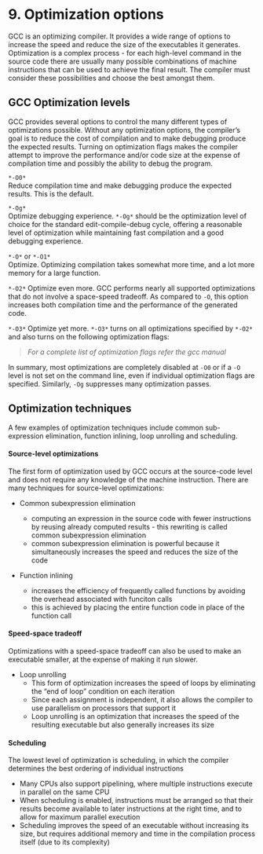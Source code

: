 # 9. Optimization options

GCC is an optimizing compiler. It provides a wide range of options to increase the speed and reduce the size of the executables it generates. Optimization is a complex process - for each high-level command in the source code there are usually many possible combinations of machine instructions that can be used to achieve the final result. The compiler must consider these possibilities and choose the best amongst them.

## GCC Optimization levels
GCC provides several options to control the many different types of optimizations possible. Without any optimization options, the compiler’s goal is to reduce the cost of compilation
and to make debugging produce the expected results. Turning on optimization flags makes the compiler attempt to improve the performance and/or code size at the expense of compilation time and possibly the ability to debug the program.

``*-O0*``  
Reduce compilation time and make debugging produce the expected results. This is the default.  

``*-Og*``  
Optimize debugging experience. ``*-Og*`` should be the optimization level of choice for the standard edit-compile-debug cycle, offering a reasonable level of optimization while maintaining fast compilation and a good debugging experience.

``*-O*`` or ``*-O1*``  
Optimize. Optimizing compilation takes somewhat more time, and a lot more memory for a large function.  

``*-O2*``
Optimize even more. GCC performs nearly all supported optimizations that do not involve a space-speed tradeoff. As compared to ``-O``, this option increases both compilation time and the performance of the generated code.  

``*-O3*``
Optimize yet more. ``*-O3*`` turns on all optimizations specified by ``*-O2*`` and also turns on the following optimization flags:

> *For a complete list of optimization flags refer the gcc manual*

In summary, most optimizations are completely disabled at ``-O0`` or if a ``-O`` level is not set on the command line, even if individual optimization flags are specified. Similarly, ``-Og`` suppresses many optimization passes.

## Optimization techniques
A few examples of optimization techniques include common sub-expression elimination, function inlining, loop unrolling and scheduling. 

#### Source-level optimizations
The first form of optimization used by GCC occurs at the source-code level and does not require any knowledge of the machine instruction. There are many techniques for source-level optimizations:

* Common subexpression elimination
  * computing an expression in the source code with fewer instructions by reusing already computed results - this rewriting is called common subexpression elimination
  * common subexpression elimination is powerful because it simultaneously increases the speed and reduces the size of the code

* Function inlining
  * increases the efficiency of frequently called functions by avoiding the overhead associated with funciton calls
  * this is achieved by placing the entire function code in place of the function call

#### Speed-space tradeoff
Optimizations with a speed-space tradeoff can also be used to make an executable smaller, at the expense of making it run slower.

* Loop unrolling
    * This form of optimization increases the speed of loops by eliminating the “end of loop” condition on each iteration
    * Since each assignment is independent, it also allows the compiler to use parallelism on processors that support it
    * Loop unrolling is an optimization that increases the speed of the resulting executable but also generally increases its size

#### Scheduling
The lowest level of optimization is scheduling, in which the compiler determines the best ordering of individual instructions
* Many CPUs also support pipelining, where multiple instructions execute in parallel on the same CPU
* When scheduling is enabled, instructions must be arranged so that their results become available to later instructions at the right time, and to allow for maximum parallel execution
* Scheduling improves the speed of an executable without increasing its size, but requires additional memory and time in the compilation process itself (due to its complexity)
